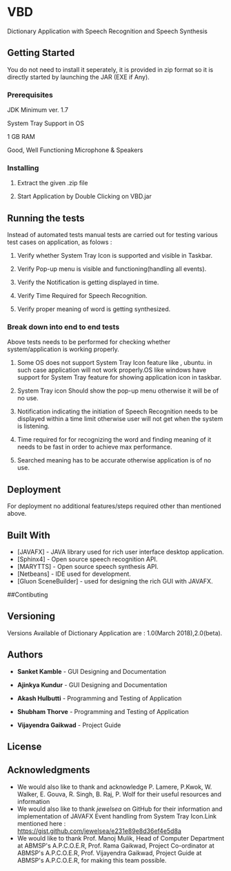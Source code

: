 # VBD

Dictionary Application with Speech Recognition and Speech Synthesis

## Getting Started

You do not need to install it seperately, it is provided in zip format so it is directly started by launching the JAR (EXE if Any). 

### Prerequisites

JDK Minimum ver. 1.7

System Tray Support in OS

1 GB RAM

Good, Well Functioning Microphone & Speakers

### Installing

1. Extract the given .zip file

2. Start Application by Double Clicking on VBD.jar

## Running the tests

Instead of automated tests manual tests are carried out for testing various test cases on application, as folows : 

1. Verify whether System Tray Icon is supported and visible in Taskbar.

2. Verify Pop-up menu is visible and functioning(handling all events).

3. Verify the Notification is getting displayed in time.

4. Verify Time Required for Speech Recognition.

5. Verify proper meaning of word is getting synthesized.

### Break down into end to end tests

Above tests needs to be performed for checking whether system/application is working properly.

1. Some OS does not support System Tray Icon feature like , ubuntu. in such case application will not work properly.OS like windows have support for System Tray feature for showing application icon in taskbar.

2. System Tray icon Should show the pop-up menu otherwise it will be of no use.

3. Notification indicating the initiation of Speech Recognition needs to be displayed within a time limit otherwise user will not get when the system is listening.

4. Time required for for recognizing the word and finding meaning of it needs to be fast in order to achieve max performance.

5. Searched meaning has to be accurate otherwise application is of no use. 

## Deployment

For deployment no additional features/steps required other than mentioned above.

## Built With

* [JAVAFX] - JAVA library used for rich user interface desktop application.
* [Sphinx4] - Open source speech recognition API.
* [MARYTTS] - Open source speech synthesis API.
* [Netbeans] - IDE used for development.
* [Gluon SceneBuilder] - used for designing the rich GUI with JAVAFX.

##Contibuting

## Versioning

Versions Available of Dictionary Application are : 1.0(March 2018),2.0(beta). 

## Authors

* **Sanket Kamble** - GUI Designing and Documentation

* **Ajinkya Kundur** -  GUI Designing and Documentation

* **Akash Hulbutti** - Programming and Testing of Application

* **Shubham Thorve** - Programming and Testing of Application

* **Vijayendra Gaikwad** - Project Guide


## License



## Acknowledgments

* We would also like to thank and acknowledge P. Lamere, P.Kwok, W. Walker, E. Gouva, R. Singh, B. Raj, P. Wolf for their useful resources and information
* We would also like to thank *jewelsea* on GitHub for their information and implementation of JAVAFX Event handling from System Tray Icon.Link mentioned here : https://gist.github.com/jewelsea/e231e89e8d36ef4e5d8a
* We would like to thank Prof. Manoj Mulik, Head of Computer Department at ABMSP's A.P.C.O.E.R, Prof. Rama Gaikwad, Project Co-ordinator at ABMSP's A.P.C.O.E.R, Prof. Vijayendra Gaikwad, Project Guide at ABMSP's A.P.C.O.E.R, for making this team possible.
